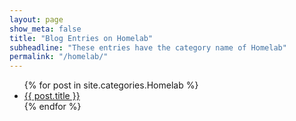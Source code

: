 ```yaml
---
layout: page
show_meta: false
title: "Blog Entries on Homelab"
subheadline: "These entries have the category name of Homelab"
permalink: "/homelab/"
---
```

<ul>
    {% for post in site.categories.Homelab %}
    <li><a href="{{ site.url }}{{ post.url }}">{{ post.title }}</a></li>
    {% endfor %}
</ul>
